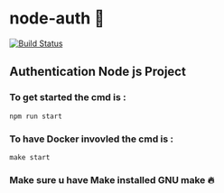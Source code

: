 # node-auth :dog:
[![Build Status](https://travis-ci.com/Srivasthava12/node-auth.svg?branch=master)](https://travis-ci.com/Srivasthava12/node-auth)

## Authentication Node js Project
### To get started the cmd is :
 ```npm run start``` 
### To have Docker invovled the cmd is :
```make start```
### Make sure u have Make installed  GNU make :fire:

